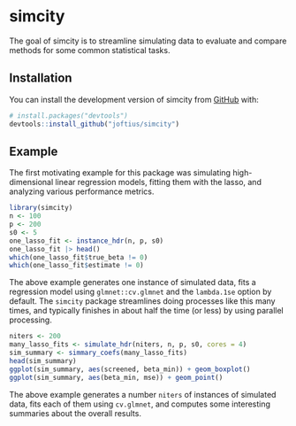 
# simcity

<!-- badges: start -->
<!-- badges: end -->

The goal of simcity is to streamline simulating data to evaluate and compare methods for some common statistical tasks. 

## Installation

You can install the development version of simcity from [GitHub](https://github.com/) with:

``` r
# install.packages("devtools")
devtools::install_github("joftius/simcity")
```

## Example

The first motivating example for this package was simulating high-dimensional linear regression models, fitting them with the lasso, and analyzing various performance metrics.

``` r
library(simcity)
n <- 100
p <- 200
s0 <- 5
one_lasso_fit <- instance_hdr(n, p, s0)
one_lasso_fit |> head()
which(one_lasso_fit$true_beta != 0)
which(one_lasso_fit$estimate != 0)
```

The above example generates one instance of simulated data, fits a regression model using `glmnet::cv.glmnet` and the `lambda.1se` option by default. The `simcity` package streamlines doing processes like this many times, and typically finishes in about half the time (or less) by using parallel processing.

``` r
niters <- 200
many_lasso_fits <- simulate_hdr(niters, n, p, s0, cores = 4)
sim_summary <- simmary_coefs(many_lasso_fits)
head(sim_summary)
ggplot(sim_summary, aes(screened, beta_min)) + geom_boxplot()
ggplot(sim_summary, aes(beta_min, mse)) + geom_point()
```

The above example generates a number `niters` of instances of simulated data, fits each of them using `cv.glmnet`, and computes some interesting summaries about the overall results.
